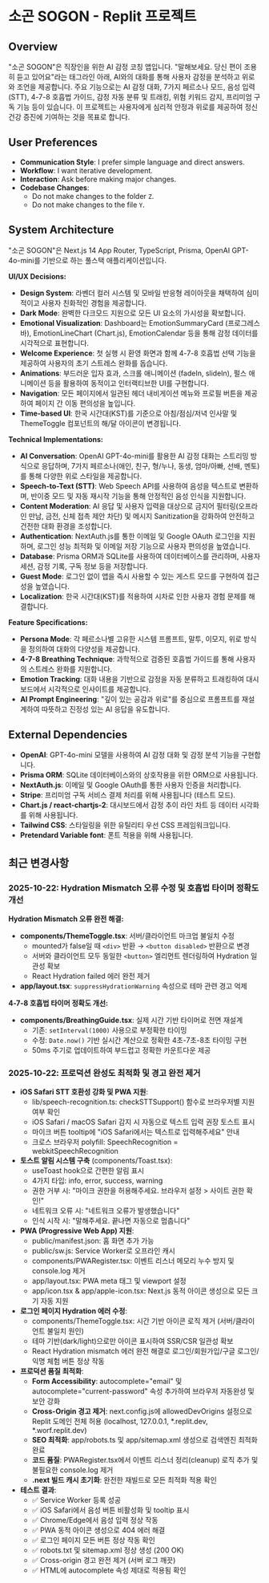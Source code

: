# 소곤 SOGON - Replit 프로젝트

## Overview
"소곤 SOGON"은 직장인을 위한 AI 감정 코칭 앱입니다. "말해보세요. 당신 편이 조용히 듣고 있어요"라는 태그라인 아래, AI와의 대화를 통해 사용자 감정을 분석하고 위로와 조언을 제공합니다. 주요 기능으로는 AI 감정 대화, 7가지 페르소나 모드, 음성 입력(STT), 4-7-8 호흡법 가이드, 감정 자동 분류 및 트래킹, 위험 키워드 감지, 프리미엄 구독 기능 등이 있습니다. 이 프로젝트는 사용자에게 심리적 안정과 위로를 제공하여 정신 건강 증진에 기여하는 것을 목표로 합니다.

## User Preferences
- **Communication Style**: I prefer simple language and direct answers.
- **Workflow**: I want iterative development.
- **Interaction**: Ask before making major changes.
- **Codebase Changes**:
    - Do not make changes to the folder `Z`.
    - Do not make changes to the file `Y`.

## System Architecture
"소곤 SOGON"은 Next.js 14 App Router, TypeScript, Prisma, OpenAI GPT-4o-mini를 기반으로 하는 풀스택 애플리케이션입니다.

**UI/UX Decisions:**
- **Design System**: 라벤더 컬러 시스템 및 모바일 반응형 레이아웃을 채택하여 심미적이고 사용자 친화적인 경험을 제공합니다.
- **Dark Mode**: 완벽한 다크모드 지원으로 모든 UI 요소의 가시성을 확보합니다.
- **Emotional Visualization**: Dashboard는 EmotionSummaryCard (프로그레스 바), EmotionLineChart (Chart.js), EmotionCalendar 등을 통해 감정 데이터를 시각적으로 표현합니다.
- **Welcome Experience**: 첫 실행 시 환영 화면과 함께 4-7-8 호흡법 선택 기능을 제공하여 사용자의 초기 스트레스 완화를 돕습니다.
- **Animations**: 부드러운 입자 효과, 스크롤 애니메이션 (fadeIn, slideIn), 펄스 애니메이션 등을 활용하여 동적이고 인터랙티브한 UI를 구현합니다.
- **Navigation**: 모든 페이지에서 일관된 헤더 내비게이션 메뉴와 프로필 버튼을 제공하여 페이지 간 이동 편의성을 높입니다.
- **Time-based UI**: 한국 시간대(KST)를 기준으로 아침/점심/저녁 인사말 및 ThemeToggle 컴포넌트의 해/달 아이콘이 변경됩니다.

**Technical Implementations:**
- **AI Conversation**: OpenAI GPT-4o-mini를 활용한 AI 감정 대화는 스트리밍 방식으로 응답하며, 7가지 페르소나(애인, 친구, 형/누나, 동생, 엄마/아빠, 선배, 멘토)를 통해 다양한 위로 스타일을 제공합니다.
- **Speech-to-Text (STT)**: Web Speech API를 사용하여 음성을 텍스트로 변환하며, 반이중 모드 및 자동 재시작 기능을 통해 안정적인 음성 인식을 지원합니다.
- **Content Moderation**: AI 응답 및 사용자 입력을 대상으로 금지어 필터링(오프라인 만남, 금전, 신체 접촉 제안 차단) 및 메시지 Sanitization을 강화하여 안전하고 건전한 대화 환경을 조성합니다.
- **Authentication**: NextAuth.js를 통한 이메일 및 Google OAuth 로그인을 지원하며, 로그인 성능 최적화 및 이메일 저장 기능으로 사용자 편의성을 높였습니다.
- **Database**: Prisma ORM과 SQLite를 사용하여 데이터베이스를 관리하며, 사용자 세션, 감정 기록, 구독 정보 등을 저장합니다.
- **Guest Mode**: 로그인 없이 앱을 즉시 사용할 수 있는 게스트 모드를 구현하여 접근성을 높였습니다.
- **Localization**: 한국 시간대(KST)를 적용하여 시차로 인한 사용자 경험 문제를 해결합니다.

**Feature Specifications:**
- **Persona Mode**: 각 페르소나별 고유한 시스템 프롬프트, 말투, 이모지, 위로 방식을 정의하여 대화의 다양성을 제공합니다.
- **4-7-8 Breathing Technique**: 과학적으로 검증된 호흡법 가이드를 통해 사용자의 스트레스 완화를 지원합니다.
- **Emotion Tracking**: 대화 내용을 기반으로 감정을 자동 분류하고 트래킹하여 대시보드에서 시각적으로 인사이트를 제공합니다.
- **AI Prompt Engineering**: "깊이 있는 공감과 위로"를 중심으로 프롬프트를 재설계하여 따뜻하고 진정성 있는 AI 응답을 유도합니다.

## External Dependencies
- **OpenAI**: GPT-4o-mini 모델을 사용하여 AI 감정 대화 및 감정 분석 기능을 구현합니다.
- **Prisma ORM**: SQLite 데이터베이스와의 상호작용을 위한 ORM으로 사용됩니다.
- **NextAuth.js**: 이메일 및 Google OAuth를 통한 사용자 인증을 처리합니다.
- **Stripe**: 프리미엄 구독 서비스 결제 처리를 위해 사용됩니다 (테스트 모드).
- **Chart.js / react-chartjs-2**: 대시보드에서 감정 추이 라인 차트 등 데이터 시각화를 위해 사용됩니다.
- **Tailwind CSS**: 스타일링을 위한 유틸리티 우선 CSS 프레임워크입니다.
- **Pretendard Variable font**: 폰트 적용을 위해 사용됩니다.

## 최근 변경사항

### 2025-10-22: Hydration Mismatch 오류 수정 및 호흡법 타이머 정확도 개선

**Hydration Mismatch 오류 완전 해결:**
- **components/ThemeToggle.tsx**: 서버/클라이언트 마크업 불일치 수정
  * mounted가 false일 때 `<div>` 반환 → `<button disabled>` 반환으로 변경
  * 서버와 클라이언트 모두 동일한 `<button>` 엘리먼트 렌더링하여 Hydration 일관성 확보
  * React Hydration failed 에러 완전 제거
- **app/layout.tsx**: `suppressHydrationWarning` 속성으로 테마 관련 경고 억제

**4-7-8 호흡법 타이머 정확도 개선:**
- **components/BreathingGuide.tsx**: 실제 시간 기반 타이머로 전면 재설계
  * 기존: `setInterval(1000)` 사용으로 부정확한 타이밍
  * 수정: `Date.now()` 기반 실시간 계산으로 정확한 4초-7초-8초 타이밍 구현
  * 50ms 주기로 업데이트하여 부드럽고 정확한 카운트다운 제공

### 2025-10-22: 프로덕션 완성도 최적화 및 경고 완전 제거
- **iOS Safari STT 호환성 강화 및 PWA 지원**:
  * lib/speech-recognition.ts: checkSTTSupport() 함수로 브라우저별 지원 여부 확인
  * iOS Safari / macOS Safari 감지 시 자동으로 텍스트 입력 권장 토스트 표시
  * 마이크 버튼 tooltip에 "iOS Safari에서는 텍스트로 입력해주세요" 안내
  * 크로스 브라우저 polyfill: SpeechRecognition = webkitSpeechRecognition
- **토스트 알림 시스템 구축** (components/Toast.tsx):
  * useToast hook으로 간편한 알림 표시
  * 4가지 타입: info, error, success, warning
  * 권한 거부 시: "마이크 권한을 허용해주세요. 브라우저 설정 > 사이트 권한 확인!"
  * 네트워크 오류 시: "네트워크 오류가 발생했습니다"
  * 인식 시작 시: "말해주세요. 끝나면 자동으로 멈춥니다"
- **PWA (Progressive Web App) 지원**:
  * public/manifest.json: 홈 화면 추가 가능
  * public/sw.js: Service Worker로 오프라인 캐시
  * components/PWARegister.tsx: 이벤트 리스너 메모리 누수 방지 및 console.log 제거
  * app/layout.tsx: PWA meta 태그 및 viewport 설정
  * app/icon.tsx & app/apple-icon.tsx: Next.js 동적 아이콘 생성으로 모든 크기 자동 지원
- **로그인 페이지 Hydration 에러 수정**:
  * components/ThemeToggle.tsx: 시간 기반 아이콘 로직 제거 (서버/클라이언트 불일치 원인)
  * 테마 기반(dark/light)으로만 아이콘 표시하여 SSR/CSR 일관성 확보
  * React Hydration mismatch 에러 완전 해결로 로그인/회원가입/구글 로그인/익명 체험 버튼 정상 작동
- **프로덕션 품질 최적화**:
  * **Form Accessibility**: autocomplete="email" 및 autocomplete="current-password" 속성 추가하여 브라우저 자동완성 및 보안 강화
  * **Cross-Origin 경고 제거**: next.config.js에 allowedDevOrigins 설정으로 Replit 도메인 전체 허용 (localhost, 127.0.0.1, *.replit.dev, *.worf.replit.dev)
  * **SEO 최적화**: app/robots.ts 및 app/sitemap.xml 생성으로 검색엔진 최적화 완료
  * **코드 품질**: PWARegister.tsx에서 이벤트 리스너 정리(cleanup) 로직 추가 및 불필요한 console.log 제거
  * **.next 빌드 캐시 초기화**: 완전한 재빌드로 모든 최적화 적용 확인
- **테스트 결과**:
  * ✅ Service Worker 등록 성공
  * ✅ iOS Safari에서 음성 버튼 비활성화 및 tooltip 표시
  * ✅ Chrome/Edge에서 음성 입력 정상 작동
  * ✅ PWA 동적 아이콘 생성으로 404 에러 해결
  * ✅ 로그인 페이지 모든 버튼 정상 작동 확인
  * ✅ robots.txt 및 sitemap.xml 정상 생성 (200 OK)
  * ✅ Cross-origin 경고 완전 제거 (서버 로그 깨끗)
  * ✅ HTML에 autocomplete 속성 제대로 적용됨 확인